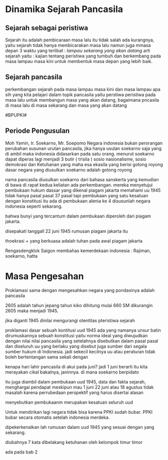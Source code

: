 # Dinamika Sejarah Pancasila #
## Sejarah sebagai peristiwa ##
Sejarah itu adalah pembicaraan masa lalu itu tidak salah ada kurangnya, yaitu sejarah tidak hanya membicarakan masa lalu namun juga mmasa depan
3 waktu yang terlibat :
*lampau*
*sekarang*
*yang akan datang*
arti sejarah yaitu : kajian tentang peristiwa yang tumbuh dan berkembang pada masa lampau masa kini untuk membentuk masa depan yang lebih baik.


## Sejarah pancasila ##
perkembangan sejarah  pada masa lampau masa kini dan masa lampau
apa sih yang kita pelajari dalam topik pancasila yaitu perstiwa peristiwa pada masa lalu untuk membangun masa yang akan datang, bagaimana pncasila di masa lalu di masa sekarang dan masa yang akan datang

#BPUPKI#
## Periode Pengusulan ##
Moh Yamin, Ir. Soekarno, Mr. Soepomo
Negara indonesia bukan perorangan
perubahan susunan urutan pancasila, jika hanya usulan soekarno saja yang di ambil maka indonesia didasarkan pada satu orang.
menurut soekarno dapat diperas lagi menjadi 3 butir ( trisila ) sosio nasionalisme, sosio demokrasi dan Ketuhanan yang maha esa
ekasila yang berisi gotong royong
dasar negara yang diusulkan soekarno adalah gotong royong

nama pancasila diusulkan soekarno dari bahasa sanskerta yang kemudian di bawa di rapat kedua keliatan ada perkembangan.
mereka menyetujui pembukaan hukum dassar yang dikenal piagam jakarta
memahami uu 1945 tidak hanya pasal pasal 37 pasal tapi pembukaan yang satu kesatuan dengan konstitusi itu ada di pembukaan alenia ke 4 disusunlah  negara indonesia seperti sekarang.

bahwa bunyi yang tercantum dalam pembukaan diperoleh dari piagam jakarta.

disepakati tanggall 22 juni 1945
rumusan piagam jakarta itu 

thoekrasi + yang berkuasa adalah tuhan pada awal piagam jakarta 

Rengasdengklok
Saigon membahas kemerdekaan indonesia : Rajiman, soekarno, hatta
# Masa Pengesahan #
Proklamasi sama dengan mengesahkan negara yang pondasinya adalah pancasila

2605 adalah tahun jepang tahun kiko dihitung mulai 660 SM dikurangin 2605 maka menjadi 1945.

jika diganti 1945 dinilai mengurangi otentitas pteristiwa sejarah

proklamasi dasar sebuah kontitusi uud 1945
ada yang namanya unsur batin dirumuskannya sebuah konstitusi yaitu norma ideal yang diwujudkan dengan nilai nilai pancasila yang setelahnya disebutkan dalam pasal pasal dan diseluruh uu yang berlaku yang disebut juga sumber dari segala sumber hukum di Indonesia. jadi sekecil kecilnya uu atau peraturan tidak boleh bertentangan sama sekali dengan 

kenapa hari lahir pancasila di akui pada juni?
jadi 1 juni berarti itu kita merayakan cikal bakalnya, janinnya. di mana soekarno berpidato

itu juga diambil dalam pembukaan uud 1945, data dan fakta sejarah, menghargai pendapat
meskipun mau 1 juni 22 juni atau 18 agustus tidak masalah karena perrubedaan perspektif yang harus disertai alasan

menyebutkan pembukaanm merupakan kesatuan seluruh uud

Untuk mendirikan lagi negara tidak bisa karena PPKI sudah bubar. PPKI bubar secara otomatis setelah indonesia merdeka.

dipekerkenalkan lah rumusan dalam uud 1945 yang sesuai dengan yang sekarang.

diubahnya 7 kata dibelakang ketuhanan oleh kelompok timur timor

ada pada bab 2
